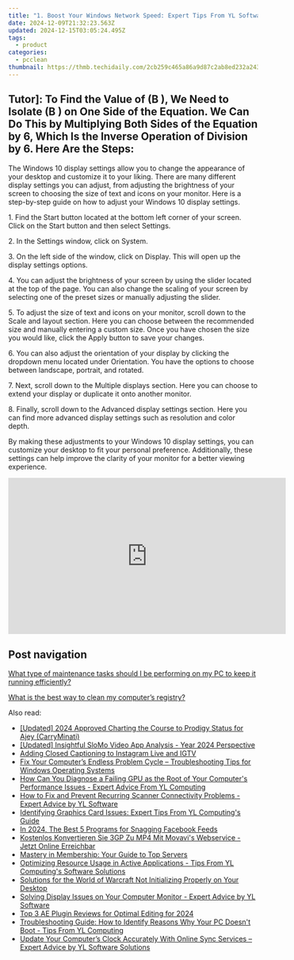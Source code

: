 ```yaml
---
title: "1. Boost Your Windows Network Speed: Expert Tips From YL Software's Guide"
date: 2024-12-09T21:32:23.563Z
updated: 2024-12-15T03:05:24.495Z
tags:
  - product
categories:
  - pcclean
thumbnail: https://thmb.techidaily.com/2cb259c465a86a9d87c2ab8ed232a243225880491ec4b7484688140a5b3e77f5.jpg
---
```


## Tutor]: To Find the Value of \(B \), We Need to Isolate \(B \) on One Side of the Equation. We Can Do This by Multiplying Both Sides of the Equation by 6, Which Is the Inverse Operation of Division by 6. Here Are the Steps:

The Windows 10 display settings allow you to change the appearance of your desktop and customize it to your liking. There are many different display settings you can adjust, from adjusting the brightness of your screen to choosing the size of text and icons on your monitor. Here is a step-by-step guide on how to adjust your Windows 10 display settings. 

1\. Find the Start button located at the bottom left corner of your screen. Click on the Start button and then select Settings.

2\. In the Settings window, click on System.

3\. On the left side of the window, click on Display. This will open up the display settings options. 

4\. You can adjust the brightness of your screen by using the slider located at the top of the page. You can also change the scaling of your screen by selecting one of the preset sizes or manually adjusting the slider.

5\. To adjust the size of text and icons on your monitor, scroll down to the Scale and layout section. Here you can choose between the recommended size and manually entering a custom size. Once you have chosen the size you would like, click the Apply button to save your changes.

6\. You can also adjust the orientation of your display by clicking the dropdown menu located under Orientation. You have the options to choose between landscape, portrait, and rotated.

7\. Next, scroll down to the Multiple displays section. Here you can choose to extend your display or duplicate it onto another monitor.

8\. Finally, scroll down to the Advanced display settings section. Here you can find more advanced display settings such as resolution and color depth. 

By making these adjustments to your Windows 10 display settings, you can customize your desktop to fit your personal preference. Additionally, these settings can help improve the clarity of your monitor for a better viewing experience.

<!-- affiliate ads begin -->
<iframe width="560" height="315" src="https://www.youtube.com/embed/wVVp-GggK3U?si=RJb1ClNQV7GjTu_3" title="YouTube video player" frameborder="0" allow="accelerometer; autoplay; clipboard-write; encrypted-media; gyroscope; picture-in-picture; web-share" referrerpolicy="strict-origin-when-cross-origin" allowfullscreen></iframe>
<!-- affiliate ads end -->

## Post navigation

[What type of maintenance tasks should I be performing on my PC to keep it running efficiently?](https://tools.techidaily.com/pcclean/products/)

[What is the best way to clean my computer’s registry?](https://tools.techidaily.com/pcclean/products/)

<ins class="adsbygoogle"
     style="display:block"
     data-ad-format="autorelaxed"
     data-ad-client="ca-pub-7571918770474297"
     data-ad-slot="1223367746"></ins>

<ins class="adsbygoogle"
     style="display:block"
     data-ad-client="ca-pub-7571918770474297"
     data-ad-slot="8358498916"
     data-ad-format="auto"
     data-full-width-responsive="true"></ins>

<span class="atpl-alsoreadstyle">Also read:</span>
<div><ul>
<li><a href="https://youtube-tips.techidaily.com/ed-2024-approved-charting-the-course-to-prodigy-status-for-ajey-carryminati/"><u>[Updated] 2024 Approved Charting the Course to Prodigy Status for Ajey (CarryMinati)</u></a></li>
<li><a href="https://extra-approaches.techidaily.com/updated-insightful-slomo-video-app-analysis-year-2024-perspective/"><u>[Updated] Insightful SloMo Video App Analysis - Year 2024 Perspective</u></a></li>
<li><a href="https://instagram-video-files.techidaily.com/adding-closed-captioning-to-instagram-live-and-igtv/"><u>Adding Closed Captioning to Instagram Live and IGTV</u></a></li>
<li><a href="https://win-docs.techidaily.com/fix-your-computers-endless-problem-cycle-troubleshooting-tips-for-windows-operating-systems/"><u>Fix Your Computer’s Endless Problem Cycle – Troubleshooting Tips for Windows Operating Systems</u></a></li>
<li><a href="https://win-hot.techidaily.com/how-can-you-diagnose-a-failing-gpu-as-the-root-of-your-computers-performance-issues-expert-advice-from-yl-computing/"><u>How Can You Diagnose a Failing GPU as the Root of Your Computer's Performance Issues - Expert Advice From YL Computing</u></a></li>
<li><a href="https://win-hot.techidaily.com/how-to-fix-and-prevent-recurring-scanner-connectivity-problems-expert-advice-by-yl-software/"><u>How to Fix and Prevent Recurring Scanner Connectivity Problems - Expert Advice by YL Software</u></a></li>
<li><a href="https://win-hot.techidaily.com/identifying-graphics-card-issues-expert-tips-from-yl-computings-guide/"><u>Identifying Graphics Card Issues: Expert Tips From YL Computing's Guide</u></a></li>
<li><a href="https://facebook-video-content.techidaily.com/in-2024-the-best-5-programs-for-snagging-facebook-feeds/"><u>In 2024, The Best 5 Programs for Snagging Facebook Feeds</u></a></li>
<li><a href="https://some-guidance.techidaily.com/kostenlos-konvertieren-sie-3gp-zu-mp4-mit-movavis-webservice-jetzt-online-erreichbar/"><u>Kostenlos Konvertieren Sie 3GP Zu MP4 Mit Movavi's Webservice - Jetzt Online Erreichbar</u></a></li>
<li><a href="https://games-able.techidaily.com/mastery-in-membership-your-guide-to-top-servers/"><u>Mastery in Membership: Your Guide to Top Servers</u></a></li>
<li><a href="https://win-hot.techidaily.com/optimizing-resource-usage-in-active-applications-tips-from-yl-computings-software-solutions/"><u>Optimizing Resource Usage in Active Applications - Tips From YL Computing's Software Solutions</u></a></li>
<li><a href="https://win-solutions.techidaily.com/solutions-for-the-world-of-warcraft-not-initializing-properly-on-your-desktop/"><u>Solutions for the World of Warcraft Not Initializing Properly on Your Desktop</u></a></li>
<li><a href="https://win-hot.techidaily.com/solving-display-issues-on-your-computer-monitor-expert-advice-by-yl-software/"><u>Solving Display Issues on Your Computer Monitor - Expert Advice by YL Software</u></a></li>
<li><a href="https://fox-helps.techidaily.com/top-3-ae-plugin-reviews-for-optimal-editing-for-2024/"><u>Top 3 AE Plugin Reviews for Optimal Editing for 2024</u></a></li>
<li><a href="https://win-hot.techidaily.com/troubleshooting-guide-how-to-identify-reasons-why-your-pc-doesnt-boot-tips-from-yl-computing/"><u>Troubleshooting Guide: How to Identify Reasons Why Your PC Doesn't Boot - Tips From YL Computing</u></a></li>
<li><a href="https://win-hot.techidaily.com/update-your-computers-clock-accurately-with-online-sync-services-expert-advice-by-yl-software-solutions/"><u>Update Your Computer’s Clock Accurately With Online Sync Services – Expert Advice by YL Software Solutions</u></a></li>
</ul></div>

